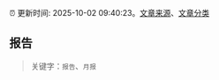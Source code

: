 :alarm_clock: 更新时间: 2025-10-02 09:40:23。[文章来源](/README.md)、[文章分类](/TAGS.md)

## 报告


> 关键字：`报告`、`月报`



